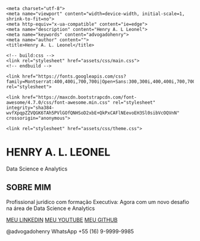 <html lang="en">
  <head>
	
    <meta charset="utf-8">
    <meta name="viewport" content="width=device-width, initial-scale=1, shrink-to-fit=no">
    <meta http-equiv="x-ua-compatible" content="ie=edge">
    <meta name="description" content="Henry A. L Leonel">
    <meta name="keywords" content="advogadohenry">
    <meta name="author" content="">
    <title>Henry A. L. Leonel</title>
   <!--  <link rel="shortcut icon" href="assets/img/favicon.ico"> -->

    <!-- build:css -->
    <link rel="stylesheet" href="assets/css/main.css">
    <!-- endbuild -->
    
    <link href="https://fonts.googleapis.com/css?family=Montserrat:400,400i,700,700i|Open+Sans:300,300i,400,400i,700,700i" rel="stylesheet">
      
    <link href="https://maxcdn.bootstrapcdn.com/font-awesome/4.7.0/css/font-awesome.min.css" rel="stylesheet" integrity="sha384-wvfXpqpZZVQGK6TAh5PVlGOfQNHSoD2xbE+QkPxCAFlNEevoEH3Sl0sibVcOQVnN" crossorigin="anonymous">
      
    <link rel="stylesheet" href="assets/css/theme.css">
      
  </head>

  <body>      
    
<!-- Intro -->
<div class="intro">
<div class="intro-body">
	<div class="container">
		<div class="row justify-content-center">
			<div class="col-md-8">
				<h1 class="brand-heading">HENRY A. L. LEONEL</h1>
				<p class="intro-text">
					<!-- ADVOGADO - CONSULTOR - INVESTIDOR -->
					         Data Science e Analytics
				</p>
				<a href="#pageid" class="btn btn-circle page-scroll">
				<i class="fa fa-angle-double-down animated"></i>
				</a>
			</div>
		</div>
	</div>
</div>
</div>
      
<!-- About -->
<section id="pageid">
<div class="container content-section text-center">
	<div class="row justify-content-center">		
		<div class="col-md-8">
            <h2 class="d-block">SOBRE MIM</h2>
			<p>
				Profissional jurídico com formação Executiva: Agora com um novo desafio na área de Data Science e Analytics
			</p>
			<p>
				<a href="https://www.linkedin.com/in/advogadohenry/" target="_blank" class="btnghost"><i class="fa fa-linkedin"></i> MEU LINKEDIN</a>
				<a href="https://www.youtube.com/user/advogadohenry/" target="_blank" class="btnghost"><i class="fa fa-youtube"></i> MEU YOUTUBE</a>
				<a href="https://github.com/999999985" target="_blank" class="btnghost"><i class="fa fa-github"></i> MEU GITHUB</a>
			</p>
		</div>
	</div>
</div>
</section>
            
<!-- inject:partials/footer.html -->
<footer>
<div class="container text-center">
    <p class="credits">
		@advogadohenry
    WhatsApp +55 (16) 9-9999-9985
    </p>
</div>
</footer>
